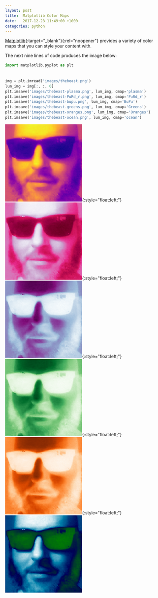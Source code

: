 ```yaml
---
layout: post
title:  Matplotlib Color Maps
date:   2017-12-28 11:49:00 +1000
categories: python
---
```


[Matplotlib](https://matplotlib.org){:target="_blank"}{:rel="noopener"} provides a variety of color maps that you can style your content with.

The next nine lines of code produces the image below: 

```python
import matplotlib.pyplot as plt


img = plt.imread('images/thebeast.png')
lum_img = img[:, :, 0]
plt.imsave('images/thebeast-plasma.png', lum_img, cmap='plasma')
plt.imsave('images/thebeast-PuRd_r.png', lum_img, cmap='PuRd_r')
plt.imsave('images/thebeast-bupu.png', lum_img, cmap='BuPu')
plt.imsave('images/thebeast-greens.png', lum_img, cmap='Greens')
plt.imsave('images/thebeast-oranges.png', lum_img, cmap='Oranges')
plt.imsave('images/thebeast-ocean.png', lum_img, cmap='ocean')
```

![Plasma Beast](/images/thebeast-plasma.png){:style="float:left;"}
![Pink Beast](/images/thebeast-PuRd_r.png){:style="float:left;"}
![Blue Beast](/images/thebeast-bupu.png){:style="float:left;"}
![Green Beast](/images/thebeast-greens.png){:style="float:left;"}
![Orange Beast](/images/thebeast-oranges.png){:style="float:left;"}
![Ocean Beast](/images/thebeast-ocean.png)



